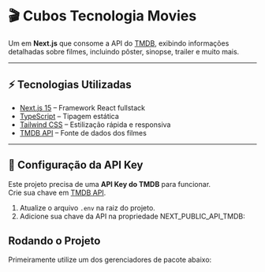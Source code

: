 # 🎬 Cubos Tecnologia Movies

Um em **Next.js** que consome a API do [TMDB](https://www.themoviedb.org/), exibindo informações detalhadas sobre filmes, incluindo pôster, sinopse, trailer e muito mais.  

---

## ⚡ Tecnologias Utilizadas
- [Next.js 15](https://nextjs.org/) – Framework React fullstack
- [TypeScript](https://www.typescriptlang.org/) – Tipagem estática
- [Tailwind CSS](https://tailwindcss.com/) – Estilização rápida e responsiva
- [TMDB API](https://developers.themoviedb.org/) – Fonte de dados dos filmes

---

## 🔑 Configuração da API Key

Este projeto precisa de uma **API Key do TMDB** para funcionar.  
Crie sua chave em [TMDB API](https://www.themoviedb.org/settings/api).

1. Atualize o arquivo `.env` na raiz do projeto.  
2. Adicione sua chave da API na propriedade NEXT_PUBLIC_API_TMDB:


## Rodando o Projeto

Primeiramente utilize um dos gerenciadores de pacote abaixo:
